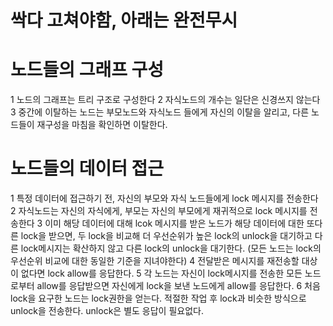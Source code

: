 # 싹다 고쳐야함, 아래는 완전무시

# 노드들의 그래프 구성
1 노드의 그래프는 트리 구조로 구성한다
2 자식노드의 개수는 일단은 신경쓰지 않는다
3 중간에 이탈하는 노드는 부모노드와 자식노드 들에게 자신의 이탈을 알리고, 다른 노드들이 재구성을 마침을 확인하면 이탈한다.

# 노드들의 데이터 접근
1 특정 데이터에 접근하기 전, 자신의 부모와 자식 노드들에게 lock 메시지를 전송한다
2 자식노드는 자신의 자식에게, 부모는 자신의 부모에게 재귀적으로 lock 메시지를 전송한다
3 이미 해당 데이터에 대해 lcok 메시지를 받은 노드가 해당 데이터에 대한 또다른 lock을 받으면, 두 lock을 비교해 더 우선순위가 높은 lock의 unlock을 대기하고 다른 lock메시지는 확산하지 않고 다른 lock의 unlock을 대기한다. (모든 노드는 lock의 우선순위 비교에 대한 동일한 기준을 지녀야한다)
4 전달받은 메시지를 재전송할 대상이 없다면 lock allow를 응답한다.
5 각 노드는 자신이 lock메시지를 전송한 모든 노드로부터 allow를 응답받으면 자신에게 lock을 보낸 노드에게 allow를 응답한다.
6 처음 lock을 요구한 노드는 lock권한을 얻는다. 적절한 작업 후 lock과 비슷한 방식으로 unlock을 전송한다. unlock은 별도 응답이 필요없다.
